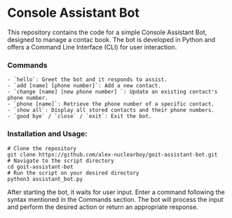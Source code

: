 # Console Assistant Bot

This repository contains the code for a simple Console Assistant Bot, designed to manage a contac book. The bot is developed in Python and offers a Command Line Interface (CLI) for user interaction. 

### Commands

    - `hello`: Greet the bot and it responds to assist.
    - `add [name] [phone number]`: Add a new contact.
    - `change [name] [new phone number] `: Update an existing contact's phone number.
    - `phone [name]`: Retrieve the phone number of a specific contact.
    - `show all`: Display all stored contacts and their phone numbers.
    - `good bye` / `close` / `exit`: Exit the bot.

### Installation and Usage:
    # Clone the repository
    git clone https://github.com/alex-nuclearboy/goit-assistant-bot.git
    # Navigate to the script directory
    cd goit-assistant-bot
    # Run the script on your desired directory
    python3 assistant_bot.py

  After starting the bot, it waits for user input. Enter a command following the syntax mentioned in the Commands section. The bot will process the input and perform the desired action or return an appropriate response.
  
